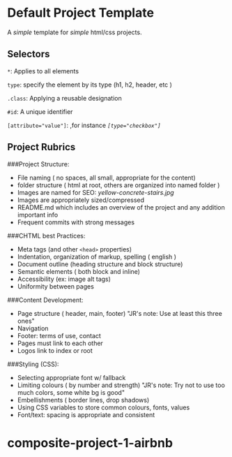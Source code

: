 # Default Project Template

A _simple_ template for _simple_ html/css projects.


## Selectors

`*`: Applies to all elements

`type`: specify the element by its type (h1, h2, header, etc ) 

`.class`: Applying a reusable designation 

`#id`: A unique identifier 

`[attribute="value"]`: ,for instance _<code>[type="checkbox"]</code>_ 

## Project Rubrics

###Project Structure:
  - File naming ( no spaces, all small, appropriate for the content)
  - folder structure ( html at root, others are organized into named folder ) 
  - Images are named for SEO: _yellow-concrete-stairs.jpg_
  - Images are appropriately sized/compressed
  - README.md which includes an overview of the project and any addition important info
  - Frequent commits with strong messages

###CHTML best Practices:
  - Meta tags (and other `<head>` properties)
  - Indentation, organization of markup, spelling ( english )
  - Document outline (heading structure and block structure)
  - Semantic elements ( both block and inline)
  - Accessibility (ex: image alt tags)
  - Uniformity between pages

 ###Content Development:
  - Page structure ( header, main, footer) "JR's note: Use at least this three ones"
  - Navigation
  - Footer: terms of use, contact
  - Pages must link to each other
  - Logos link to index or root

 ###Styling (CSS):
  - Selecting appropriate font w/ fallback
  - Limiting colours ( by number and strength) "JR's note: Try not to use too much colors, some white bg is good"
  - Embellishments ( border lines, drop shadows) 
  - Using CSS variables to store common colours, fonts, values
  - Font/text: spacing is appropriate and consistent
# composite-project-1-airbnb

